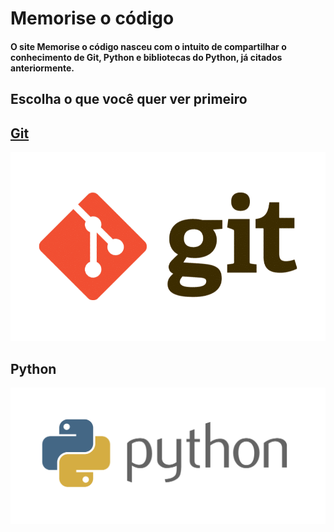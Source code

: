# Memorise o código
#### O site Memorise o código nasceu com o intuito de compartilhar o conhecimento de Git, Python e bibliotecas do Python, já citados anteriormente.
## Escolha o que você quer ver primeiro
## [Git](https://memorise-codigos.github.io/Git/)
![git.png](https://github.com/Memorise-codigos/Morise-codigo/blob/main/git.png?raw=true)
## Python
![python.png](https://github.com/Memorise-codigos/Morise-codigo/blob/main/python.png?raw=true)
